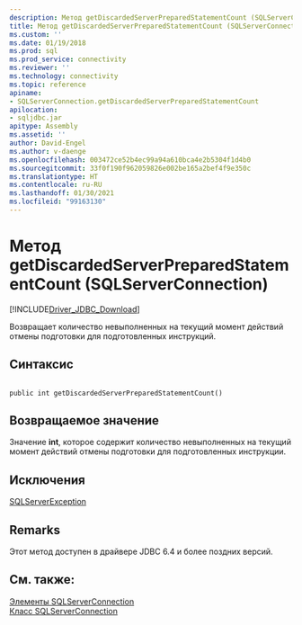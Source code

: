 ```yaml
---
description: Метод getDiscardedServerPreparedStatementCount (SQLServerConnection)
title: Метод getDiscardedServerPreparedStatementCount (SQLServerConnection) | Документация Майкрософт
ms.custom: ''
ms.date: 01/19/2018
ms.prod: sql
ms.prod_service: connectivity
ms.reviewer: ''
ms.technology: connectivity
ms.topic: reference
apiname:
- SQLServerConnection.getDiscardedServerPreparedStatementCount
apilocation:
- sqljdbc.jar
apitype: Assembly
ms.assetid: ''
author: David-Engel
ms.author: v-daenge
ms.openlocfilehash: 003472ce52b4ec99a94a610bca4e2b5304f1d4b0
ms.sourcegitcommit: 33f0f190f962059826e002be165a2bef4f9e350c
ms.translationtype: HT
ms.contentlocale: ru-RU
ms.lasthandoff: 01/30/2021
ms.locfileid: "99163130"
---
```

# <a name="getdiscardedserverpreparedstatementcount-method-sqlserverconnection"></a>Метод getDiscardedServerPreparedStatementCount (SQLServerConnection)
[!INCLUDE[Driver_JDBC_Download](../../../includes/driver_jdbc_download.md)]

 Возвращает количество невыполненных на текущий момент действий отмены подготовки для подготовленных инструкций.

## <a name="syntax"></a>Синтаксис  
  
```  
  
public int getDiscardedServerPreparedStatementCount()  
```  

## <a name="return-value"></a>Возвращаемое значение
 Значение **int**, которое содержит количество невыполненных на текущий момент действий отмены подготовки для подготовленных инструкции.

## <a name="exceptions"></a>Исключения  
 [SQLServerException](../../../connect/jdbc/reference/sqlserverexception-class.md)  
 
## <a name="remarks"></a>Remarks  
 Этот метод доступен в драйвере JDBC 6.4 и более поздних версий.
 
## <a name="see-also"></a>См. также:  
 [Элементы SQLServerConnection](../../../connect/jdbc/reference/sqlserverconnection-members.md)   
 [Класс SQLServerConnection](../../../connect/jdbc/reference/sqlserverconnection-class.md)  
  
  
